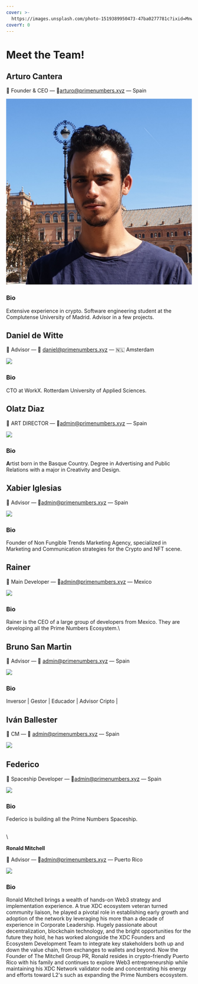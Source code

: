 ```yaml
---
cover: >-
  https://images.unsplash.com/photo-1519389950473-47ba0277781c?ixid=MnwxMjA3fDB8MHxwaG90by1wYWdlfHx8fGVufDB8fHx8&ixlib=rb-1.2.1&auto=format&fit=crop&w=2970&q=80
coverY: 0
---
```


# Meet the Team!

## Arturo Cantera

👋 Founder & CEO — 💌arturo@primenumbers.xyz — Spain

![](../.gitbook/assets/artuproyecto.jpg)

### Bio

Extensive experience in crypto. Software engineering student at the Complutense University of Madrid. Advisor in a few projects.

## Daniel de Witte

👋 Advisor — 💌 daniel@primenumbers.xyz — 🇳🇱 Amsterdam

![](../.gitbook/assets/HuymJaIk\_400x400.jpg)

### Bio

CTO at WorkX. Rotterdam University of Applied Sciences.

## Olatz Diaz

👋 ART DIRECTOR — 💌admin@primenumbers.xyz — Spain

![](../.gitbook/assets/photo\_2021-12-23\_16-32-22.jpg)

### Bio

**A**rtist born in the Basque Country. Degree in Advertising and Public Relations with a major in Creativity and Design.

## Xabier Iglesias

👋 Advisor — 💌admin@primenumbers.xyz — Spain

![](../.gitbook/assets/photo\_2022-09-01\_14-36-07.jpg)

### Bio

Founder of Non Fungible Trends Marketing Agency, specialized in Marketing and Communication strategies for the Crypto and NFT scene.

## Rainer

👋 Main Developer — 💌admin@primenumbers.xyz — Mexico

![](<../.gitbook/assets/31 HM Prime Numbers (1).jpg>)

### Bio

Rainer is the CEO of a large group of developers from Mexico. They are developing all the Prime Numbers Ecosystem.\




## Bruno San Martin

👋 Advisor — 💌 admin@primenumbers.xyz — Spain

![](../.gitbook/assets/Nb3GQBt1\_400x400.jpg)

### Bio

Inversor | Gestor | Educador | Advisor Cripto |



## Iván Ballester

👋 CM — 💌 admin@primenumbers.xyz — Spain

![](../.gitbook/assets/photo\_2022-10-22\_17-07-52.jpg)

## **Federico**

👋 Spaceship Developer — 💌admin@primenumbers.xyz — Spain

![](<../.gitbook/assets/1\_ZT5pOj2dj6m9c2pfRMlKjA (1).png>)

### Bio

Federico is building all the Prime Numbers Spaceship.

\
\


**Ronald Mitchell**

👋 Advisor — 💌admin@primenumbers.xyz — Puerto Rico

![](../.gitbook/assets/photo\_2022-12-02\_09-51-59.jpg)

### Bio

Ronald Mitchell brings a wealth of hands-on Web3 strategy and implementation experience. A true XDC ecosystem veteran turned community liaison, he played a pivotal role in establishing early growth and adoption of the network by leveraging his more than a decade of experience in Corporate Leadership. Hugely passionate about decentralization, blockchain technology, and the bright opportunities for the future they hold, he has worked alongside the XDC Founders and Ecosystem Development Team to integrate key stakeholders both up and down the value chain, from exchanges to wallets and beyond. Now the Founder of The Mitchell Group PR, Ronald resides in crypto-friendly Puerto Rico with his family and continues to explore Web3 entrepreneurship while maintaining his XDC Network validator node and concentrating his energy and efforts toward L2's such as expanding the Prime Numbers ecosystem.

###
